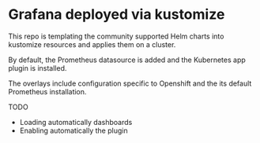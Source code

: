 # Grafana deployed via kustomize

This repo is templating the community supported Helm charts into kustomize resources and applies them on a cluster.

By default, the Prometheus datasource is added and the Kubernetes app plugin is installed.

The overlays include configuration specific to Openshift and the its default Prometheus installation.

TODO
- Loading automatically dashboards
- Enabling automatically the plugin